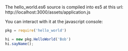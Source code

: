 The hello_world.es6 source is compiled into es5 at this url:
http://localhost:3000/assets/application.js

You can interact with it at the javascript console:

```js
pkg = require('hello_world')

hi = new pkg.HelloWorld('Bob')
hi.sayName();
```
